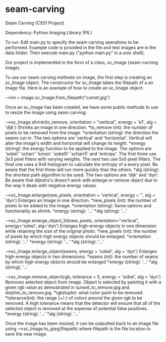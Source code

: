 seam-carving
============

Seam Carving (CS51 Project)

Dependency: Python Imaging Library (PIL)

To run: Edit main.py to specify the seam carving operations to be performed. Example code is provided in the file and test images are in the data folder. Then execute main.py ("python main.py" in a unix shell). 


Our project is implemented in the form of a class, sc_Image (seam-carving image).

To use our seam carving methods on image, the first step is creating an sc_Image object. The constructor for sc_Image takes the filepath of a an image file. Here is an example of how to create an sc_Image object: 

-->im = image.sc_Image.from_filepath("comet.jpg")


Once an sc_Image has been created, we have some public methods to use to resize the image using 
seam carving:

-->sc_Image.shrink(to_remove, orientation = "vertical", energy = 'e1', alg = 'dijk')
Shrinks an image in one direction.
*to_remove (int): the number of pixels to be removed from the image.
*orientation (string): the direction the seams run in. The two options are 'vertical' and 'horizontal'. Vertical will alter the image's width and horizontal will change its height.
*energy (string): the energy function to be applied to the image. The options are 'sobel' 'scharr' 'kroon' 'sobel5' 'scharr5' and 'entropy'. The first three use 3x3 pixel filters with varying weights. The next two use 5x5 pixel filters. The final one uses a 9x9 histogram to calculate the entropy of a every pixel. Be aware that the first three will run more quickly than the others.
*alg (string): the shortest path algorithm to be used. The two options are 'dijk' and 'dyn'. Be aware that dijkstra's doesn't work with enlarge or remove object due to the way it deals with negative energy values.

-->sc_Image.enlarge(new_pixels, orientation = 'vertical', energy = '', alg = 'dyn')
Enlarges an image in one direction.
*new_pixels (int): the number of pixels to be added to the image.
*orientation (string): Same options and functionality as shrink.
*energy (string): '...'
*alg (string): '...'

-->sc_Image.enlarge_object_1d(new_pixels, orientation="vertical", energy='sobel', alg='dyn')
Enlarges high-energy objects in one dimension while retaining the size of the original photo.
*new_pixels (int): the number of pixels by which high energy objects should be enlarged.
*orientation (string): '...'
*energy (string): '...'
*alg (string): '...'

-->sc_Image.enlarge_object(seams, energy = 'sobel', alg = 'dyn')
Enlarges high-energy objects in two dimensions.
*seams (int): the number of seams by which high energy objects should be enlarged
*energy (string): '...'
*alg (string); '...'

-->sc_Image.remove_object(rgb, tolerance = 5, energy = 'sobel', alg = 'dyn')
Removes selected object from image. Object is selected by painting it with a given rgb value as demostrated in sunset_to_remove.jpg and dolphin_to_remove.jpg.
*rgb(tuple): what color paint to be removed.
*tolerance(int): the range (+/-) of colors around the given rgb to be removed. A high tolerance means that the detector will ensure that all of the selected object is removed at the expense of potential false positives.
*energy (string): '...'
*alg (string): '...'

Once the image has been resized, it can be outputted back to an image file using
-->sc_Image.to_jpeg(filepath) where filepath is the file location to save the new image.